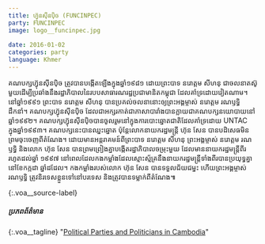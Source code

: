 ```yaml
---
title: ហ៊្វុនស៊ីនប៉ិច (FUNCINPEC)
party: FUNCINPEC
image: logo__funcinpec.jpg
 
date: 2016-01-02
categories: party
language: Khmer 
---
```

 
 
 
គណបក្ស​ហ៊្វុនស៊ីនប៉ិច ត្រូវ​បានប​ង្កើត​ឡើង​ក្នុង​ឆ្នាំ​១៩៨១ ដោយ​ព្រះបាទ នរោត្តម សីហនុ ជា​ចលនា​តស៊ូ​មួយ​ដើម្បី​ប្រឆាំង​នឹង​រដ្ឋាភិបាលនៃ​របប​សាធារណរដ្ឋ​ប្រជាមានិត​កម្ពុជា ដែល​គាំទ្រដោយ​វៀតណាម។ នៅ​ឆ្នាំ​១៩៩១ ព្រះ​បាទ នរោត្តម សីហនុ បាន​ប្រគល់​ចលនា​នោះ​ឲ្យ​​ព្រះអង្គម្ចាស់ នរោត្តម រណឫទ្ធិ ដឹកនាំ។ គណបក្ស​ហ៊្វុនស៊ីនប៉ិច ដែល​ជា​អក្សរកាត់​ជា​ភាសាបារាំង​ បាន​ក្លាយ​ជា​គណបក្ស​នយោបាយ​នៅ​ឆ្នាំ​១៩៩២។
គណបក្សហ៊្វុនស៊ីនប៉ិច​បាន​ចូលរួម​នៅ​ក្នុង​ការ​បោះឆ្នោត​ជាតិ​ដែល​គាំទ្រ​ដោយ UNTAC ក្នុង​ឆ្នាំ​១៩៩៣។ គណបក្ស​នេះ​បាន​ឈ្នះ​ឆ្នោត ប៉ុន្តែ​លោក​នាយករដ្ឋមន្ត្រី ហ៊ុន សែន បាន​បដិសេធ​មិន​ព្រម​ចុះ​ចេញ​ពី​តំណែង។ ដោយ​មាន​អន្តរាគមន៍​ពី​ព្រះបាទ នរោត្តម សីហនុ ព្រះអង្គម្ចាស់ នរោត្តម រណឫទ្ធិ និង​លោក ហ៊ុន សែន បាន​ព្រមព្រៀង​គ្នា​បង្កើត​រដ្ឋាភិបាល​ចម្រុះ​មួយ ដែល​មាន​នាយករដ្ឋមន្ត្រី​ពីរ រហូត​ដល់​ឆ្នាំ ១៩៩៧ នៅ​ពេល​ដែល​កងកម្លាំង​ដែល​ស្មោះស្ម័គ្រ​នឹង​នាយករដ្ឋមន្ត្រី​ទាំង​ពីរ​បាន​ប្រយុទ្ធ​គ្នា នៅ​ខែ​កក្កដា ឆ្នាំ​ដដែល។ កងកម្លាំង​របស់​លោក ហ៊ុន សែន បាន​ទទួល​ជ័យជម្នះ ហើយ​ព្រះ​អង្គម្ចាស់ រណឫទ្ធិ ត្រូវ​និរទេស​ខ្លួន​ទៅ​នៅ​បរទេស និង​ត្រូវ​បាន​ទម្លាក់​ពី​តំណែង​៕
 
 
{:.voa__source-label}
##### ប្រភពព័ត៌មាន #####
 
{:.voa__tagline}
"[Political Parties and Politicians in Cambodia](http://factsanddetails.com/southeast-asia/Cambodia/sub5_2d/entry-2905.html)"
 

